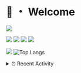 # 👋 ・ Welcome
![](https://komarev.com/ghpvc/?username=Lorenzo0111)

![](https://img.shields.io/badge/Java-ED8B00?style=for-the-badge&logo=java&logoColor=white)
![](https://img.shields.io/badge/JavaScript-323330?style=for-the-badge&logo=javascript&logoColor=F7DF1E)
![](https://img.shields.io/badge/Node.js-339933?style=for-the-badge&logo=nodedotjs&logoColor=white)
![](https://img.shields.io/badge/React-20232A?style=for-the-badge&logo=react&logoColor=61DAFB)

[![](https://github-readme-stats.vercel.app/api?username=Lorenzo0111&show_icons=true&count_private=true)](https://github.com/Lorenzo0111)
![Top Langs](https://github-readme-stats.vercel.app/api/top-langs/?username=Lorenzo0111&layout=compact)

<details>
<summary>⏰ Recent Activity</summary>

<!--RECENT_ACTIVITY:start-->
1. ![comment] **Commented:** [ZombieStriker/QualityArmory#287](https://github.com/ZombieStriker/QualityArmory/issues/287#issuecomment-1056320269)
2. ![comment] **Commented:** [ZombieStriker/QualityArmory#266](https://github.com/ZombieStriker/QualityArmory/issues/266#issuecomment-1051652589)
3. ![prMerged] **Pull request merged:** [Lorenzo0111/NodeBin#64](https://github.com/Lorenzo0111/NodeBin/pull/64)
4. ![prMerged] **Pull request merged:** [Lorenzo0111/NodeBin#65](https://github.com/Lorenzo0111/NodeBin/pull/65)
5. ![prMerged] **Pull request merged:** [Lorenzo0111/NodeBin#68](https://github.com/Lorenzo0111/NodeBin/pull/68)
6. ![comment] **Commented:** [ZombieStriker/QualityArmoryVehicles2#49](https://github.com/ZombieStriker/QualityArmoryVehicles2/issues/49#issuecomment-1048469834)
7. ![issueClosed] **Issue closed:** [ZombieStriker/QualityArmory#285](https://github.com/ZombieStriker/QualityArmory/issues/285)
8. ![comment] **Commented:** [ZombieStriker/QualityArmoryVehicles2#49](https://github.com/ZombieStriker/QualityArmoryVehicles2/issues/49#issuecomment-1048068311)
9. ![issueClosed] **Issue closed:** [ZombieStriker/QualityArmoryVehicles2#49](https://github.com/ZombieStriker/QualityArmoryVehicles2/issues/49)
10. ![comment] **Commented:** [ZombieStriker/QualityArmoryVehicles2#93](https://github.com/ZombieStriker/QualityArmoryVehicles2/issues/93#issuecomment-1046223360)
<!--RECENT_ACTIVITY:end-->


<!--RECENT_ACTIVITY:last_update-->
Last Updated: Friday, March 4th, 2022, 12:54:42 AM
<!--RECENT_ACTIVITY:last_update_end-->
</details>

[issueOpened]: https://cdn.jsdelivr.net/gh/Readme-Workflows/Readme-Icons@main/icons/octicons/IssueOpenedOld.svg
[issueClosed]: https://cdn.jsdelivr.net/gh/Readme-Workflows/Readme-Icons@main/icons/octicons/IssueClosedOld.svg

[prOpened]: https://cdn.jsdelivr.net/gh/Readme-Workflows/Readme-Icons@main/icons/octicons/PullRequestOpened.svg
[prClosed]: https://cdn.jsdelivr.net/gh/Readme-Workflows/Readme-Icons@main/icons/octicons/PullRequestClosed.svg
[prMerged]: https://cdn.jsdelivr.net/gh/Readme-Workflows/Readme-Icons@main/icons/octicons/PullRequestMerged.svg

[comment]: https://cdn.jsdelivr.net/gh/Readme-Workflows/Readme-Icons@main/icons/octicons/Comment.svg

[changesRequested]: https://cdn.jsdelivr.net/gh/Readme-Workflows/Readme-Icons@main/icons/octicons/RequestedChanges.svg
[approved]: https://cdn.jsdelivr.net/gh/Readme-Workflows/Readme-Icons@main/icons/octicons/ApprovedChanges.svg

[repoCreated]: https://cdn.jsdelivr.net/gh/Readme-Workflows/Readme-Icons@main/icons/octicons/Repository.svg
[release]: https://cdn.jsdelivr.net/gh/Readme-Workflows/Readme-Icons@main/icons/octicons/Release.svg
[star]: https://cdn.jsdelivr.net/gh/Readme-Workflows/Readme-Icons@main/icons/octicons/StarredRepository.svg
[wiki]: https://cdn.jsdelivr.net/gh/Readme-Workflows/Readme-Icons@main/icons/octicons/Wiki.svg
[fork]: https://cdn.jsdelivr.net/gh/Readme-Workflows/Readme-Icons@main/icons/octicons/ForkedRepository.svg
[people]: https://cdn.jsdelivr.net/gh/Readme-Workflows/Readme-Icons@main/icons/octicons/People.svg
